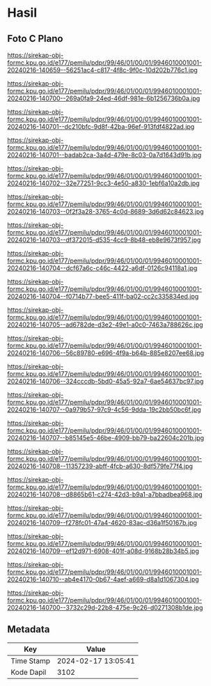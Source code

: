 # Hasil

## Foto C Plano

https://sirekap-obj-formc.kpu.go.id/e177/pemilu/pdpr/99/46/01/00/01/9946010001001-20240216-140659--56251ac4-c817-4f8c-9f0c-10d202b776c1.jpg

https://sirekap-obj-formc.kpu.go.id/e177/pemilu/pdpr/99/46/01/00/01/9946010001001-20240216-140700--269a0fa9-24ed-46df-981e-6b1256736b0a.jpg

https://sirekap-obj-formc.kpu.go.id/e177/pemilu/pdpr/99/46/01/00/01/9946010001001-20240216-140701--dc210bfc-9d8f-42ba-96ef-913fdf4822ad.jpg

https://sirekap-obj-formc.kpu.go.id/e177/pemilu/pdpr/99/46/01/00/01/9946010001001-20240216-140701--badab2ca-3a4d-479e-8c03-0a7d1643d91b.jpg

https://sirekap-obj-formc.kpu.go.id/e177/pemilu/pdpr/99/46/01/00/01/9946010001001-20240216-140702--32e77251-9cc3-4e50-a830-1ebf6a10a2db.jpg

https://sirekap-obj-formc.kpu.go.id/e177/pemilu/pdpr/99/46/01/00/01/9946010001001-20240216-140703--0f2f3a28-3765-4c0d-8689-3d6d62c84623.jpg

https://sirekap-obj-formc.kpu.go.id/e177/pemilu/pdpr/99/46/01/00/01/9946010001001-20240216-140703--df372015-d535-4cc9-8b48-eb8e9673f957.jpg

https://sirekap-obj-formc.kpu.go.id/e177/pemilu/pdpr/99/46/01/00/01/9946010001001-20240216-140704--dcf67a6c-c46c-4422-a6df-0126c94118a1.jpg

https://sirekap-obj-formc.kpu.go.id/e177/pemilu/pdpr/99/46/01/00/01/9946010001001-20240216-140704--f0714b77-bee5-411f-ba02-cc2c335834ed.jpg

https://sirekap-obj-formc.kpu.go.id/e177/pemilu/pdpr/99/46/01/00/01/9946010001001-20240216-140705--ad6782de-d3e2-49e1-a0c0-7463a788626c.jpg

https://sirekap-obj-formc.kpu.go.id/e177/pemilu/pdpr/99/46/01/00/01/9946010001001-20240216-140706--56c89780-e696-4f9a-b64b-885e8207ee68.jpg

https://sirekap-obj-formc.kpu.go.id/e177/pemilu/pdpr/99/46/01/00/01/9946010001001-20240216-140706--324cccdb-5bd0-45a5-92a7-6ae54637bc97.jpg

https://sirekap-obj-formc.kpu.go.id/e177/pemilu/pdpr/99/46/01/00/01/9946010001001-20240216-140707--0a979b57-97c9-4c56-9dda-19c2bb50bc6f.jpg

https://sirekap-obj-formc.kpu.go.id/e177/pemilu/pdpr/99/46/01/00/01/9946010001001-20240216-140707--b85145e5-46be-4909-bb79-ba22604c201b.jpg

https://sirekap-obj-formc.kpu.go.id/e177/pemilu/pdpr/99/46/01/00/01/9946010001001-20240216-140708--11357239-abff-4fcb-a630-8df579fe77f4.jpg

https://sirekap-obj-formc.kpu.go.id/e177/pemilu/pdpr/99/46/01/00/01/9946010001001-20240216-140708--d8865b61-c274-42d3-b9a1-a7bbadbea968.jpg

https://sirekap-obj-formc.kpu.go.id/e177/pemilu/pdpr/99/46/01/00/01/9946010001001-20240216-140709--f278fc01-47a4-4620-83ac-d36a1f50167b.jpg

https://sirekap-obj-formc.kpu.go.id/e177/pemilu/pdpr/99/46/01/00/01/9946010001001-20240216-140709--ef12d971-6908-401f-a08d-9168b28b34b5.jpg

https://sirekap-obj-formc.kpu.go.id/e177/pemilu/pdpr/99/46/01/00/01/9946010001001-20240216-140710--ab4e4170-0b67-4aef-a669-d8a1d1067304.jpg

https://sirekap-obj-formc.kpu.go.id/e177/pemilu/pdpr/99/46/01/00/01/9946010001001-20240216-140700--3732c29d-22b8-475e-9c26-d0271308b1de.jpg


## Metadata

| Key        | Value               |
| ---------- | ------------------- |
| Time Stamp | 2024-02-17 13:05:41 |
| Kode Dapil | 3102                |



